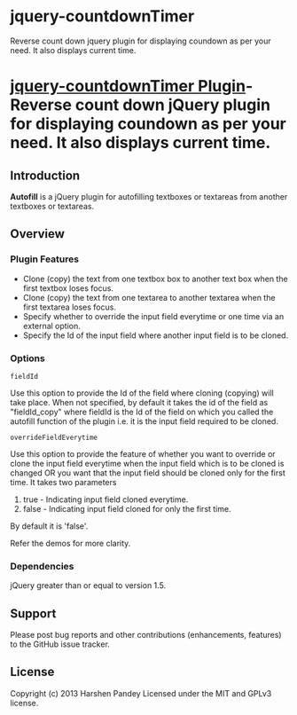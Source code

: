jquery-countdownTimer
=====================

Reverse count down jquery plugin for displaying coundown as per your need. It also displays current time.

[jquery-countdownTimer Plugin](http://plugins.jquery.com/countdownTimer/)- Reverse count down jQuery plugin for displaying coundown as per your need. It also displays current time.
===============================

## <a id="Introduction"></a>Introduction

**Autofill** is a jQuery plugin for autofilling textboxes or textareas from another textboxes or textareas.

## <a id="Overview"></a>Overview

### Plugin Features

+ Clone (copy) the text from one textbox box to another text box when the first textbox loses focus.
+ Clone (copy) the text from one textarea to another textarea when the first textarea loses focus.
+ Specify whether to override the input field everytime or one time via an external option.
+ Specify the Id of the input field where another input field is to be cloned.

### Options

```
fieldId
```

  Use this option to provide the Id of the field where cloning (copying) will take place. When not specified, by default it takes 
the id of the field as "fieldId_copy" where fieldId is the Id of the field on which you called the autofill function of the 
plugin i.e. it is the input field required to be cloned.

```
overrideFieldEverytime
```
  Use this option to provide the feature of whether you want to override or clone the input field everytime when the input field
which is to be cloned is changed OR you want that the input field should be cloned only for the first time. 
  It takes two parameters 
  
  1) true - Indicating input field cloned everytime.
  2) false - Indicating input field cloned for only the first time.
  
  By default it is 'false'.

Refer the demos for more clarity.

### Dependencies

jQuery greater than or equal to version 1.5.

## <a id="Support"></a>Support

Please post bug reports and other contributions (enhancements, features) to the GitHub issue tracker.

## <a id="License"></a>License

Copyright (c) 2013 Harshen Pandey
Licensed under the MIT and GPLv3 license.
